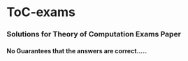 # ToC-exams

### Solutions for Theory of Computation Exams Paper
#### No Guarantees that the answers are correct.....
